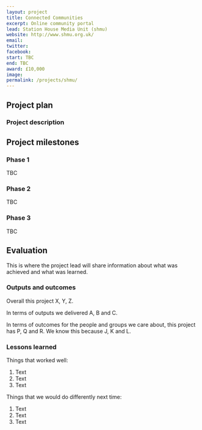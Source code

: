 ```yaml
---
layout: project
title: Connected Communities
excerpt: Online community portal
lead: Station House Media Unit (shmu)
website: http://www.shmu.org.uk/
email: 
twitter: 
facebook: 
start: TBC
end: TBC
award: £10,000
image:
permalink: /projects/shmu/ 
---
```


## Project plan

### Project description





## Project milestones

### Phase 1

TBC

### Phase 2

TBC

### Phase 3

TBC



## Evaluation

This is where the project lead will share information about what was achieved and what was learned.

### Outputs and outcomes

Overall this project X, Y, Z.

In terms of outputs we delivered A, B and C.

In terms of outcomes for the people and groups we care about, this project has P, Q and R. We know this because J, K and L.

### Lessons learned

Things that worked well:

1. Text
2. Text
3. Text

Things that we would do differently next time:

1. Text
2. Text
3. Text
